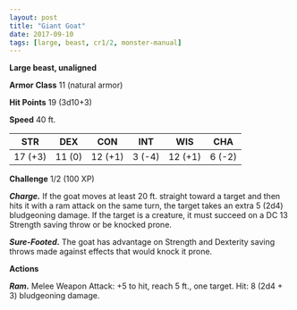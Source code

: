 ```yaml
---
layout: post
title: "Giant Goat"
date: 2017-09-10
tags: [large, beast, cr1/2, monster-manual]
---
```


**Large beast, unaligned**

**Armor Class** 11 (natural armor)

**Hit Points** 19 (3d10+3)

**Speed** 40 ft.

|   STR   |   DEX   |   CON   |   INT   |   WIS   |   CHA   |
|:-----:|:-----:|:-----:|:-----:|:-----:|:-----:|
| 17 (+3) | 11 (0) | 12 (+1) | 3 (-4) | 12 (+1) | 6 (-2) |

**Challenge** 1/2 (100 XP)

***Charge.*** If the goat moves at least 20 ft. straight toward a target and then hits it with a ram attack on the same turn, the target takes an extra 5 (2d4) bludgeoning damage. If the target is a creature, it must succeed on a DC 13 Strength saving throw or be knocked prone.

***Sure-Footed.*** The goat has advantage on Strength and Dexterity saving throws made against effects that would knock it prone.

**Actions**

***Ram.*** Melee Weapon Attack: +5 to hit, reach 5 ft., one target. Hit: 8 (2d4 + 3) bludgeoning damage.

